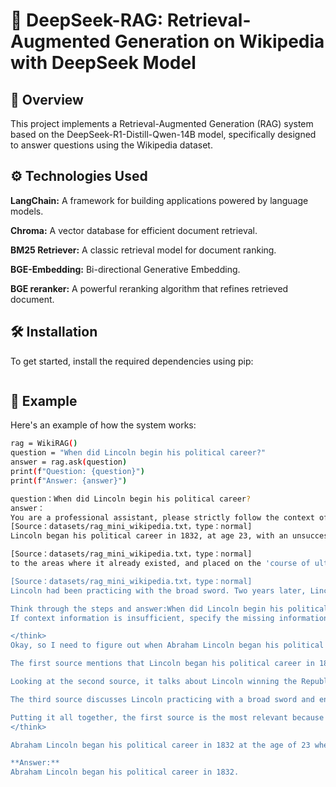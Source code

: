 # 🧠 DeepSeek-RAG: Retrieval-Augmented Generation on Wikipedia with DeepSeek Model

## 📖 Overview
This project implements a Retrieval-Augmented Generation (RAG) system based on the DeepSeek-R1-Distill-Qwen-14B model, specifically designed to answer questions using the Wikipedia dataset. 

## ⚙️ Technologies Used
**LangChain:** A framework for building applications powered by language models.

**Chroma:** A vector database for efficient document retrieval.

**BM25 Retriever:** A classic retrieval model for document ranking.

**BGE-Embedding:** Bi-directional Generative Embedding.

**BGE reranker:** A powerful reranking algorithm that refines retrieved document.

## 🛠️ Installation
To get started, install the required dependencies using pip:
```bash

```

## 📝 Example
Here's an example of how the system works:
```bash
rag = WikiRAG()
question = "When did Lincoln begin his political career?"
answer = rag.ask(question)
print(f"Question: {question}")
print(f"Answer: {answer}")
```

```bash
question：When did Lincoln begin his political career?
answer：
You are a professional assistant, please strictly follow the context of the source:
[Source：datasets/rag_mini_wikipedia.txt，type：normal]
Lincoln began his political career in 1832, at age 23, with an unsuccessful campaign for the Illinois General Assembly, as a member of the Whig Party. He ran eighth in a field of 13 candidates.

[Source：datasets/rag_mini_wikipedia.txt，type：normal]
to the areas where it already existed, and placed on the 'course of ultimate extinction... .'"  Lincoln won the Republican Party nomination in 1860 and was elected president later that year. During his term, he helped preserve the United States by leading the defeat of the secessionist Confederate States of America in the American Civil War. He introduced measures that resulted in the abolition of slavery, issuing his Emancipation Proclamation in 1863 and promoting the passage of the Thirteenth Amendment

[Source：datasets/rag_mini_wikipedia.txt，type：normal]
Lincoln had been practicing with the broad sword. Two years later, Lincoln entered law practice with William Herndon, a fellow Whig. In 1854, both men joined the fledgling Republican Party. Following Lincoln's death, Herndon began collecting stories about Lincoln and published them in Herndon's Lincoln. The first photograph ever taken of Mary Lincoln, a daguerreotype by Shepherd in 1846. On November 4 1842 Lincoln married Mary Todd, daughter of a prominent slave-owning family from Kentucky. The couple had

Think through the steps and answer:When did Lincoln begin his political career?
If context information is insufficient, specify the missing information. Finally, give a structured answer.

</think>
Okay, so I need to figure out when Abraham Lincoln began his political career. I'll start by looking at the provided context from the source datasets. 

The first source mentions that Lincoln began his political career in 1832 at the age of 23, running for the Illinois General Assembly as a member of the Whig Party, but he was unsuccessful. That seems pretty straightforward. It clearly states the year he started, so that should be the answer.

Looking at the second source, it talks about Lincoln winning the Republican Party nomination in 1860 and being elected president that year. While this is important, it's about a later part of his career, not the beginning. So this doesn't add new information about when he started.

The third source discusses Lincoln practicing with a broad sword and entering law practice with William Herndon in 1854. It also mentions his marriage in 1842 and his involvement with the Republican Party in 1854. While this provides additional context about his personal life and later political activities, it doesn't directly answer when he began his political career.

Putting it all together, the first source is the most relevant because it explicitly states the year Lincoln started his political career. The other sources provide supplementary information but don't contradict or add to the specific question about the start date.
</think>

Abraham Lincoln began his political career in 1832 at the age of 23 when he ran for the Illinois General Assembly as a member of the Whig Party. 

**Answer:**  
Abraham Lincoln began his political career in 1832.
```
